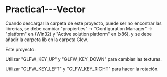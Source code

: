 # Practica1---Vector
Cuando descargar la carpeta de este proyecto, puede ser no encontrar las librerías, se debe cambiar "propierties" -> "Configuration Manager" -> "platform" en (Win32) y "Active solution platform" en (x86), y se debe añadir la carpeta lib en la carpeta Glew.

Este proyecto:

Utilizar "GLFW_KEY_UP" y "GLFW_KEY_DOWN" para cambiar las texturas.

Utilizar "GLFW_KEY_LEFT" y "GLFW_KEY_RIGHT" para hacer la rotación.
